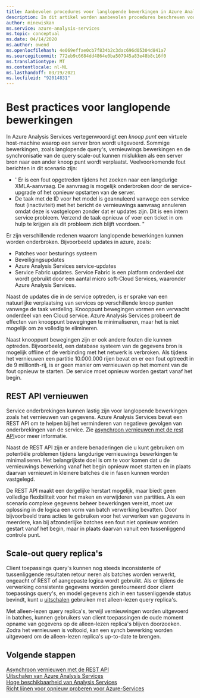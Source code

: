 ```yaml
---
title: Aanbevolen procedures voor langlopende bewerkingen in Azure Analysis Services | Microsoft Docs
description: In dit artikel worden aanbevolen procedures beschreven voor langlopende bewerkingen.
author: minewiskan
ms.service: azure-analysis-services
ms.topic: conceptual
ms.date: 04/14/2020
ms.author: owend
ms.openlocfilehash: 4e069effae0cb7f834b2c3dac696d05304d841a7
ms.sourcegitcommit: 772eb9c6684dd4864e0ba507945a83e48b8c16f0
ms.translationtype: MT
ms.contentlocale: nl-NL
ms.lasthandoff: 03/19/2021
ms.locfileid: "92014831"
---
```

# <a name="best-practices-for-long-running-operations"></a>Best practices voor langlopende bewerkingen

In Azure Analysis Services vertegenwoordigt een *knoop punt* een virtuele host-machine waarop een server bron wordt uitgevoerd. Sommige bewerkingen, zoals langlopende query's, vernieuwings bewerkingen en de synchronisatie van de query scale-out kunnen mislukken als een server bron naar een ander knoop punt wordt verplaatst. Veelvoorkomende fout berichten in dit scenario zijn:

- ' Er is een fout opgetreden tijdens het zoeken naar een langdurige XMLA-aanvraag. De aanvraag is mogelijk onderbroken door de service-upgrade of het opnieuw opstarten van de server.
- De taak met de ID <guid> voor het model <database> is geannuleerd vanwege een service fout (inactiviteit) met het bericht de vernieuwings aanvraag annuleren omdat deze is vastgelopen zonder dat er updates zijn. Dit is een intern service probleem. Verzend de taak opnieuw of voer een ticket in om hulp te krijgen als dit probleem zich blijft voordoen. "

Er zijn verschillende redenen waarom langlopende bewerkingen kunnen worden onderbroken. Bijvoorbeeld updates in azure, zoals: 
- Patches voor besturings systeem 
- Beveiligingsupdates
- Azure Analysis Services service-updates
- Service Fabric updates. Service Fabric is een platform onderdeel dat wordt gebruikt door een aantal micro soft-Cloud Services, waaronder Azure Analysis Services.

Naast de updates die in de service optreden, is er sprake van een natuurlijke verplaatsing van services op verschillende knoop punten vanwege de taak verdeling. Knooppunt bewegingen vormen een verwacht onderdeel van een Cloud service. Azure Analysis Services probeert de effecten van knooppunt bewegingen te minimaliseren, maar het is niet mogelijk om ze volledig te elimineren. 

Naast knooppunt bewegingen zijn er ook andere fouten die kunnen optreden. Bijvoorbeeld, een database systeem van de gegevens bron is mogelijk offline of de verbinding met het netwerk is verbroken. Als tijdens het vernieuwen een partitie 10.000.000 rijen bevat en er een fout optreedt in de 9 millionth-rij, is er geen manier om vernieuwen op het moment van de fout opnieuw te starten. De service moet opnieuw worden gestart vanaf het begin. 

## <a name="refresh-rest-api"></a>REST API vernieuwen

Service onderbrekingen kunnen lastig zijn voor langlopende bewerkingen zoals het vernieuwen van gegevens. Azure Analysis Services bevat een REST API om te helpen bij het verminderen van negatieve gevolgen van onderbrekingen van de service. Zie [asynchroon vernieuwen met de rest API](analysis-services-async-refresh.md)voor meer informatie.
 
Naast de REST API zijn er andere benaderingen die u kunt gebruiken om potentiële problemen tijdens langdurige vernieuwings bewerkingen te minimaliseren. Het belangrijkste doel is om te voor komen dat u de vernieuwings bewerking vanaf het begin opnieuw moet starten en in plaats daarvan vernieuwt in kleinere batches die in fasen kunnen worden vastgelegd. 
 
De REST API maakt een dergelijke herstart mogelijk, maar biedt geen volledige flexibiliteit voor het maken en verwijderen van partities. Als een scenario complexe gegevens beheer bewerkingen vereist, moet uw oplossing in de logica een vorm van batch verwerking bevatten. Door bijvoorbeeld trans acties te gebruiken voor het verwerken van gegevens in meerdere, kan bij afzonderlijke batches een fout niet opnieuw worden gestart vanaf het begin, maar in plaats daarvan vanuit een tussenliggend controle punt. 
 
## <a name="scale-out-query-replicas"></a>Scale-out query replica's

Client toepassings query's kunnen nog steeds inconsistente of tussenliggende resultaten retour neren als batches worden verwerkt, ongeacht of REST of aangepaste logica wordt gebruikt. Als er tijdens de verwerking consistente gegevens worden geretourneerd door client toepassings query's, en model gegevens zich in een tussenliggende status bevindt, kunt u [uitschalen](analysis-services-scale-out.md) gebruiken met alleen-lezen query replica's.

Met alleen-lezen query replica's, terwijl vernieuwingen worden uitgevoerd in batches, kunnen gebruikers van client toepassingen de oude moment opname van gegevens op de alleen-lezen replica's blijven doorzoeken. Zodra het vernieuwen is voltooid, kan een synch bewerking worden uitgevoerd om de alleen-lezen replica's up-to-date te brengen.


## <a name="next-steps"></a>Volgende stappen

[Asynchroon vernieuwen met de REST API](analysis-services-async-refresh.md)  
[Uitschalen van Azure Analysis Services](analysis-services-scale-out.md)  
[Hoge beschikbaarheid van Analysis Services](analysis-services-bcdr.md)  
[Richt lijnen voor opnieuw proberen voor Azure-Services](/azure/architecture/best-practices/retry-service-specific)